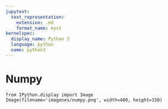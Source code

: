 ```yaml
---
jupytext:
  text_representation:
    extension: .md
    format_name: myst
kernelspec:
  display_name: Python 3
  language: python
  name: python3
---
```


# Numpy

```{code-cell} ipython3
from IPython.display import Image
Image(filename='imagenes/numpy.png', width=400, height=150)
```
